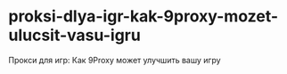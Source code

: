 # proksi-dlya-igr-kak-9proxy-mozet-ulucsit-vasu-igru
Прокси для игр: Как 9Proxy может улучшить вашу игру
